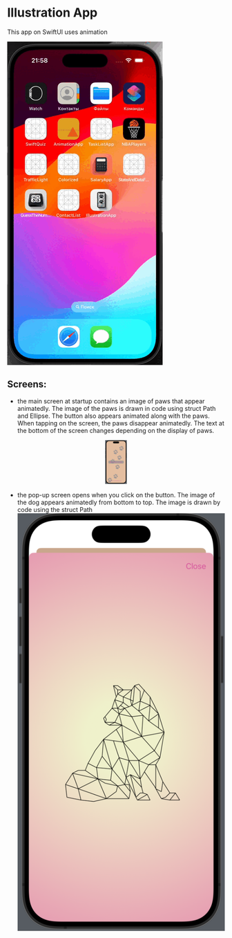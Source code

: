 # Illustration App

This app on SwiftUI uses animation

![Gif illustration App.gif](https://github.com/VaryaUtkina/IllustrationApp/blob/6b59f5483c17f3c4223995b4fbd52ab9249e8e41/Gif%20illustration%20App.gif)

## Screens:
- the main screen at startup contains an image of paws that appear animatedly. The image of the paws is drawn in code using struct Path and Ellipse. The button also appears animated along with the paws. When tapping on the screen, the paws disappear animatedly. The text at the bottom of the screen changes depending on the display of paws.
<p align="center">
  <img src="https://github.com/VaryaUtkina/IllustrationApp/blob/24fead1b2c7385f79d2ae087d15226d6e19ab209/Main%20screen.png" width=10% height=10%>
</p>

- the pop-up screen opens when you click on the button. The image of the dog appears animatedly from bottom to top. The image is drawn by code using the struct Path
![Second screen.png](https://github.com/VaryaUtkina/IllustrationApp/blob/30a9f38b1267e2b33ff136bf17775b906ef8995d/Second%20screen.png)
